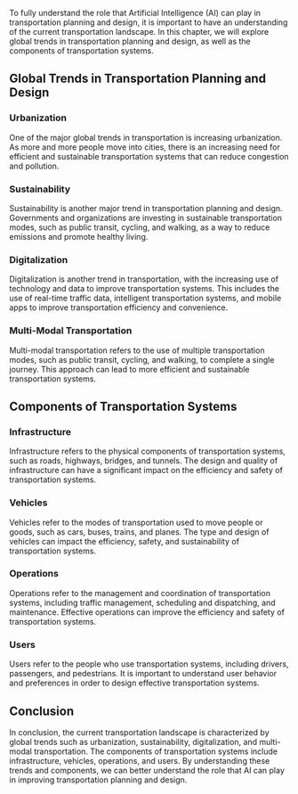 
To fully understand the role that Artificial Intelligence (AI) can play in transportation planning and design, it is important to have an understanding of the current transportation landscape. In this chapter, we will explore global trends in transportation planning and design, as well as the components of transportation systems.

Global Trends in Transportation Planning and Design
---------------------------------------------------

### Urbanization

One of the major global trends in transportation is increasing urbanization. As more and more people move into cities, there is an increasing need for efficient and sustainable transportation systems that can reduce congestion and pollution.

### Sustainability

Sustainability is another major trend in transportation planning and design. Governments and organizations are investing in sustainable transportation modes, such as public transit, cycling, and walking, as a way to reduce emissions and promote healthy living.

### Digitalization

Digitalization is another trend in transportation, with the increasing use of technology and data to improve transportation systems. This includes the use of real-time traffic data, intelligent transportation systems, and mobile apps to improve transportation efficiency and convenience.

### Multi-Modal Transportation

Multi-modal transportation refers to the use of multiple transportation modes, such as public transit, cycling, and walking, to complete a single journey. This approach can lead to more efficient and sustainable transportation systems.

Components of Transportation Systems
------------------------------------

### Infrastructure

Infrastructure refers to the physical components of transportation systems, such as roads, highways, bridges, and tunnels. The design and quality of infrastructure can have a significant impact on the efficiency and safety of transportation systems.

### Vehicles

Vehicles refer to the modes of transportation used to move people or goods, such as cars, buses, trains, and planes. The type and design of vehicles can impact the efficiency, safety, and sustainability of transportation systems.

### Operations

Operations refer to the management and coordination of transportation systems, including traffic management, scheduling and dispatching, and maintenance. Effective operations can improve the efficiency and safety of transportation systems.

### Users

Users refer to the people who use transportation systems, including drivers, passengers, and pedestrians. It is important to understand user behavior and preferences in order to design effective transportation systems.

Conclusion
----------

In conclusion, the current transportation landscape is characterized by global trends such as urbanization, sustainability, digitalization, and multi-modal transportation. The components of transportation systems include infrastructure, vehicles, operations, and users. By understanding these trends and components, we can better understand the role that AI can play in improving transportation planning and design.
